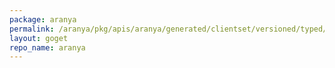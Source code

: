 ```yaml
---
package: aranya
permalink: /aranya/pkg/apis/aranya/generated/clientset/versioned/typed/aranya/v1alpha1/fake
layout: goget
repo_name: aranya
---
```

